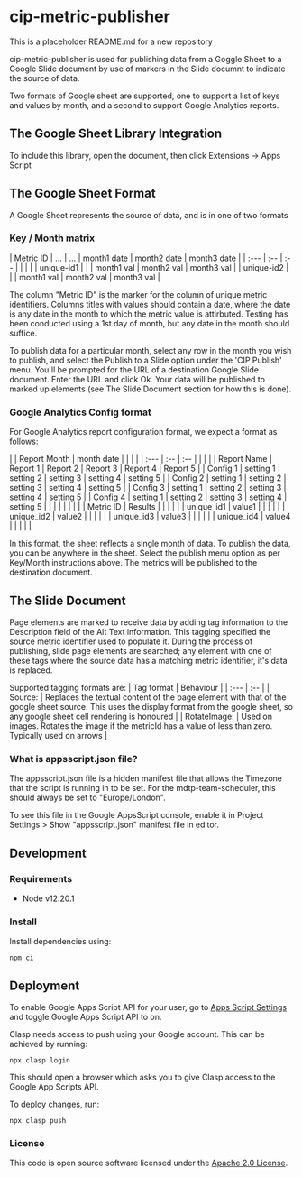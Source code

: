
# cip-metric-publisher

This is a placeholder README.md for a new repository

cip-metric-publisher is used for publishing data from a Goggle Sheet to a Google Slide document by use of markers in the Slide documnt to indicate the source of data.

Two formats of Google sheet are supported, one to support a list of keys and values by month, and a second to support Google Analytics reports.

## The Google Sheet Library Integration
To include this library, open the document, then click Extensions -> Apps Script 


## The Google Sheet Format
A Google Sheet represents the source of data, and is in one of two formats

### Key / Month matrix

| Metric ID  | ... | ... | month1 date | month2 date | month3 date |
| :---	     | :-- | :-- |             |             |             |
| unique-id1 |     |     | month1 val  | month2 val  | month3 val  |
| unique-id2 |     |     | month1 val  | month2 val  | month3 val  |

The column "Metric ID" is the marker for the column of unique metric identifiers. Columns titles with values should contain a date, where the date is any date in the month to which the metric value is attirbuted. Testing has been conducted using a 1st day of month, but any date in the month should suffice.

To publish data for a particular month, select any row in the month you wish to publish, and select the Publish to a Slide option under the 'CIP Publish' menu. You'll be prompted for the URL of a destination Google Slide document. Enter the URL and click Ok. Your data will be published to marked up elements (see The Slide Document section for how this is done).

### Google Analytics Config format
For Google Analytics report configuration format, we expect a format as follows:

|              | Report Month | month date |             |             |             |
| :---	       | :--          | :--        |             |             |             |
| Report Name  | Report 1     | Report 2   | Report 3    | Report 4    | Report 5    |
| Config 1     | setting 1    | setting 2  | setting 3   | setting 4   | setting 5   |
| Config 2     | setting 1    | setting 2  | setting 3   | setting 4   | setting 5   |
| Config 3     | setting 1    | setting 2  | setting 3   | setting 4   | setting 5   |
| Config 4     | setting 1    | setting 2  | setting 3   | setting 4   | setting 5   |
|              |              |            |             |             |             |
| Metric ID    | Results      |            |             |             |             |
| unique_id1   | value1       |            |             |             |             |
| unique_id2   | value2       |            |             |             |             |
| unique_id3   | value3       |            |             |             |             |
| unique_id4   | value4       |            |             |             |             |

In this format, the sheet reflects a single month of data. To publish the data, you can be anywhere in the sheet. Select the publish menu option as per Key/Month instructions above. The metrics will be published to the destination document.

## The Slide Document
Page elements are marked to receive data by adding tag information to the Description field of the Alt Text information. This tagging specified the source metric identifier used to populate it. During the process of publishing, slide page elements are searched; any element with one of these tags where the source data has a matching metric identifier, it's data is replaced.

Supported tagging formats are:
| Tag format   | Behaviour    |
| :---	       | :--          |
| Source: <metricId> | Replaces the textual content of the page element with that of the google sheet source. This uses the display format from the google sheet, so any google sheet cell rendering is honoured |
| RotateImage: <metricId> | Used on images. Rotates the image if the metricId has a value of less than zero. Typically used on arrows |

### What is appsscript.json file?

The appsscript.json file is a hidden manifest file that allows the Timezone that the script is running in to be set. For the mdtp-team-scheduler, this should always be set to "Europe/London".

To see this file in the Google AppsScript console, enable it in Project Settings > Show "appsscript.json" manifest file in editor.

## Development

### Requirements
- Node v12.20.1

### Install
Install dependencies using: 
```shell
npm ci
```

## Deployment
To enable Google Apps Script API for your user, go to [Apps Script Settings](https://script.google.com/home/usersettings) and toggle Google Apps Script API to on.

Clasp needs access to push using your Google account. This can be achieved by running:

```shell
npx clasp login
```

This should open a browser which asks you to give Clasp access to the Google App Scripts API.

To deploy changes, run:

```shell
npx clasp push
```

### License

This code is open source software licensed under the [Apache 2.0 License]("http://www.apache.org/licenses/LICENSE-2.0.html").
